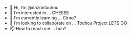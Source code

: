 - 👋 Hi, I’m @nazrintouhou
- 👀 I’m interested in ... CHEESE
- 🌱 I’m currently learning ... Cirno?
- 💞️ I’m looking to collaborate on ... Touhou Project LETS GO
- 📫 How to reach me ... huh?

<!---
nazrintouhou/nazrintouhou is a ✨ special ✨ repository because its `README.md` (this file) appears on your GitHub profile.
You can click the Preview link to take a look at your changes.
--->
